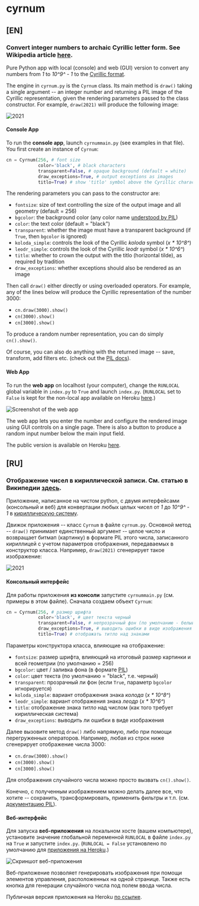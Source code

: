 # cyrnum

## [EN]

### Convert integer numbers to archaic Cyrillic letter form. See Wikipedia article [here](https://en.wikipedia.org/wiki/Cyrillic_numerals).

Pure Python app with local (console) and web (GUI) version to convert any numbers from *1* to  *10^9^ - 1* to the [Cyrillic format](https://en.wikipedia.org/wiki/Cyrillic_numerals).

The engine in `cyrnum.py` is the `Cyrnum` class. Its main method is `draw()` taking a single argument -- an integer number and returning a PIL image of the Cyrillic representation, given the rendering parameters passed to the class constructor. For example, `draw(2021)` will produce the following image:

![2021](https://disk.yandex.ru/i/H8uYHTGV_yLbMg)

#### Console App
To run the **console app**, launch `cyrnummain.py` (see examples in that file). You first create an instance of `Cyrnum`:
```python
cn = Cyrnum(256, # font size
            color='black', # black characters
            transparent=False, # opaque background (default = white)
            draw_exceptions=True, # output exceptions as images
            titlo=True) # show 'titlo' symbol above the Cyrillic characters
```

The rendering parameters you can pass to the constructor are:
- `fontsize`: size of text controlling the size of the output image and all geometry (default = 256)
- `bgcolor`: the background color (any color name [understood by PIL](https://pillow.readthedocs.io/en/stable/reference/ImageColor.html))
- `color`: the text color (default = "black")
- `transparent`: whether the image must have a transparent background (if `True`, then `bgcolor` is ignored)
- `koloda_simple`: controls the look of the Cyrillic *koloda* symbol (*x * 10^8^*)
- `leodr_simple`: controls the look of the Cyrillic *leodr* symbol (*x * 10^6^*)
- `titlo`: whether to crown the output with the titlo (horizontal tilde), as required by tradition
- `draw_exceptions`: whether exceptions should also be rendered as an image

Then call `draw()` either directly or using overloaded operators. For example, any of the lines below will produce the Cyrillic representation of the number 3000:
- `cn.draw(3000).show()`
- `cn(3000).show()`
- `cn[3000].show()`

To produce a random number representation, you can do simply `cn().show()`.

Of course, you can also do anything with the returned image -- save, transform, add filters etc. (check out the [PIL docs](https://pillow.readthedocs.io/en/stable/reference/)).

#### Web App
To run the **web app** on localhost (your computer), change the `RUNLOCAL` global variable in `index.py` to `True` and launch `index.py`. (`RUNLOCAL` set to `False` is kept for the non-local app available on Heroku [here](https://cyrnum.herokuapp.com/).)

![Screenshot of the web app](https://disk.yandex.ru/i/NnCnCBTj8tLqEg)

The web app lets you enter the number and configure the rendered image using GUI controls on a single page.  There is also a button to produce a random input number below the main input field.

The public version is available on Heroku [here](https://cyrnum.herokuapp.com/).

## [RU]

### Отображение чисел в кириллической записи. См. статью в Википедии [здесь](https://ru.wikipedia.org/wiki/Система_записи_чисел_кириллицей).

Приложение, написанное на чистом python, с двумя интерфейсами (консольный и веб) для конвертации любых целых чисел от *1* до  *10^9^ - 1* в [кириллическую систему](https://ru.wikipedia.org/wiki/Система_записи_чисел_кириллицей).

Движок приложения -- класс `Cyrnum` в файле `cyrnum.py`. Основной метод -- `draw()` принимает единственный аргумент -- целое число и возвращает битмап (картинку) в формате PIL этого числа, записанного кириллицей с учетом параметров отображения, передаваемых в конструктор класса. Например, `draw(2021)` сгенерирует такое изображение:

![2021](https://disk.yandex.ru/i/H8uYHTGV_yLbMg)

#### Консольный интерфейс
Для работы приложения **из консоли** запустите `cyrnummain.py` (см. примеры в этом файле). Сначала создаем объект `Cyrnum`:
```python
cn = Cyrnum(256, # размер шрифта
            color='black', # цвет текста черный
            transparent=False, # непрозрачный фон (по умолчанию - белый)
            draw_exceptions=True, # выводить ошибки в виде изображения
            titlo=True) # отображать титло над знаками
```

Параметры конструктора класса, влияющие на отображение:
- `fontsize`: размер шрифта, влияющий на итоговый размер картинки и всей геометрии (по умолчанию = 256)
- `bgcolor`: цвет / заливка фона (в формате [PIL](https://pillow.readthedocs.io/en/stable/reference/ImageColor.html))
- `color`: цвет текста (по умолчанию = "black", т.е. черный)
- `transparent`: прозрачный ли фон (если `True`, параметр `bgcolor` игнорируется)
- `koloda_simple`: вариант отображения знака *колода* (*x * 10^8^*)
- `leodr_simple`: вариант отображения знака *леодр* (*x * 10^6^*)
- `titlo`: отображение знака *титло* над числом (как того требует кириллическая система)
- `draw_exceptions`: выводить ли ошибки в виде изображения

Далее вызовите метод `draw()` либо напрямую, либо при помощи перегруженных операторов. Например, любая из строк ниже сгенерирует отображение числа 3000:
- `cn.draw(3000).show()`
- `cn(3000).show()`
- `cn[3000].show()`

Для отображения случайного числа можно просто вызвать `cn().show()`.

Конечно, с полученным изображением можно делать далее все, что хотите -- сохранить, трансформировать, применить фильтры и т.п. (см. [документацию PIL](https://pillow.readthedocs.io/en/stable/reference/)).

#### Веб-интерфейс
Для запуска **веб-приложения** на локальном хосте (вашем компьютере), установите значение глобальной переменной `RUNLOCAL` в файле `index.py` на `True` и запустите `index.py`. (`RUNLOCAL = False` установлено по умолчанию для [приложения на Heroku](https://cyrnum.herokuapp.com/).)

![Скриншот веб-приложения](https://disk.yandex.ru/i/NnCnCBTj8tLqEg)

Веб-приложение позволяет генерировать изображения при помощи элементов управления, расположенных на одной странице.  Также есть кнопка для генерации случайного числа под полем ввода числа.

Публичная версия приложения на Heroku [по ссылке](https://cyrnum.herokuapp.com/).